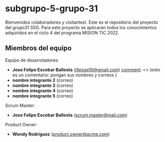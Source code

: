 # subgrupo-5-grupo-31
Bienvenidos colaboradores y visitantes!. Este es el repositorio del proyecto del grupo31 S5G. Para este proyecto se aplicaran todos los conocimientos adquiridos en el ciclo 4 del programa MISION TIC 2022.



Miembros del equipo
------------
[comment]: <> (This is a comment, it will not be included)

<!-- Equipo de desarroladores, (vease [contributors](../../graphs/contributors)): -->
Equipo de desarroladores:
  
  - **Jose Felipe Escobar Ballesta** (jfejose10@gmail.com)
  [comment]: <> (esto es un comentario: pongan sus nombres y correos )
  - **nombre integrante 2** (correo)
  - **nombre integrante 3** (correo)
  - **nombre integrante 4** (correo)
  - **nombre integrante 5** (correo)
  

Scrum Master:
  - **Jose Felipe Escobar Ballesta** (scrum.master@mail.com)

Product Owner:
  - **Wendy Rodríguez** (product.owner@acme.com)
